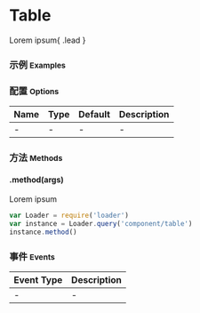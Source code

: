 # Table

Lorem ipsum{ .lead }

### 示例 <small>Examples</small>

<div class="bs-example">
    <div class="content">
        <div bx-name="components/table"></div>
    </div>
</div>

### 配置 <small>Options</small>

Name | Type | Default | Description
:--- | :--- | :------ | :----------
- | - | - | -

### 方法 <small>Methods</small>

#### .method(args)

Lorem ipsum

```js
var Loader = require('loader')
var instance = Loader.query('component/table')
instance.method()
```

### 事件 <small>Events</small>

Event Type | Description
:--------- | :----------
- | -

